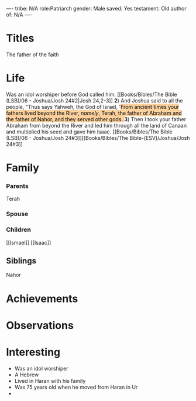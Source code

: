

—-
tribe: N/A
role:Patriarch
gender: Male
saved: Yes
testament: Old
author of: N/A
—-

# Titles
The father of the faith


# Life

Was an idol worshiper before God called him. 
[[Books/Bibles/The Bible (LSB)/06 - Joshua/Josh 24#2|Josh 24,2-3]] 
**2**)  And Joshua said to all the people, "Thus says Yahweh, the God of Israel, '<mark style="background: #FFB86CA6;">From ancient times your fathers lived beyond the River, _namely_, Terah, the father of Abraham and the father of Nahor, and they served other gods. </mark>
**3**)  Then I took your father Abraham from beyond the River and led him through all the land of Canaan and multiplied his seed and gave him Isaac. 
[[Books/Bibles/The Bible (LSB)/06 - Joshua/Josh 24#3]][[Books/Bibles/The Bible-(ESV)/Joshua/Josh 24#3]]
# Family

### Parents 
Terah
### Spouse
### Children 
[[Ismael]]
[[Isaac]]

## Siblings
Nahor


# Achievements 

# Observations

# Interesting

- Was an idol worshiper
- A Hebrew
- Lived in Haran with his family
- Was 75 years old when he moved from Haran in Ur
-


